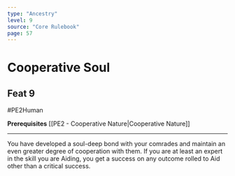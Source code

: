 ```yaml
---
type: "Ancestry"
level: 9
source: "Core Rulebook"
page: 57
---
```

# Cooperative Soul
## Feat 9
#PE2Human

**Prerequisites** [[PE2 - Cooperative Nature|Cooperative Nature]]

---
You have developed a soul-deep bond with your comrades and maintain an even greater degree of cooperation with them. If you are at least an expert in the skill you are Aiding, you get a success on any outcome rolled to Aid other than a critical success.
